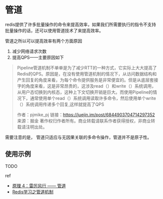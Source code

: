 # 管道

redis提供了许多批量操作的命令来提高效率，如果我们所需要执行的指令不支持批量操作的话，还可以使用管道技术了来提高效率。

管道之所以可以提高效率有两个方面原因

1. 减少网络请求次数
2. 提高QPS——主要原因如下

> Pipeline管道机制不单单是为了减少RTT的一种方式，它实际上大大提高了Redis的QPS。原因是，在没有使用管道机制的情况下，从访问数据结构和产生回复的角度来看，为每个命令提供服务是非常便宜的。但是从底层套接字的角度来看，这是非常昂贵的，这涉及read（）和write（）系统调用，从用户态切换到内核态，这种上下文切换开销是巨大。而使用Pipeline的情况下，通常使用单个read（）系统调用读取许多命令，然后使用单个write（）系统调用传递多个回复,这样就提高了QPS
>
>
> 作者：pjmike_pj
> 链接：https://juejin.im/post/6844903704714297352
> 来源：掘金
> 著作权归作者所有。商业转载请联系作者获得授权，非商业转载请注明出处。



需要注意的是， 管道只适应与无因果关联的多命令操作，管道并不是原子性。



## 使用示例

TODO



ref 

- [原理 4：雷厉风行 —— 管道](https://juejin.im/book/6844733724618129422/section/6844733724714598414)
- [Redis学习之管道机制](https://juejin.im/post/6844903704714297352)



